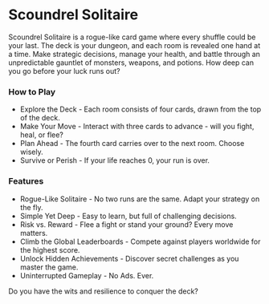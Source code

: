 # Scoundrel Solitaire

Scoundrel Solitaire is a rogue-like card game where every shuffle could be your last. The deck is your dungeon, and each room is revealed one hand at a time. Make strategic decisions, manage your health, and battle through an unpredictable gauntlet of monsters, weapons, and potions. How deep can you go before your luck runs out?

### How to Play
* Explore the Deck - Each room consists of four cards, drawn from the top of the deck.
* Make Your Move - Interact with three cards to advance - will you fight, heal, or flee?
* Plan Ahead - The fourth card carries over to the next room. Choose wisely.
* Survive or Perish - If your life reaches 0, your run is over.

### Features
* Rogue-Like Solitaire - No two runs are the same. Adapt your strategy on the fly.
* Simple Yet Deep - Easy to learn, but full of challenging decisions.
* Risk vs. Reward - Flee a fight or stand your ground? Every move matters.
* Climb the Global Leaderboards - Compete against players worldwide for the highest score.
* Unlock Hidden Achievements - Discover secret challenges as you master the game.
* Uninterrupted Gameplay - No Ads. Ever.

Do you have the wits and resilience to conquer the deck?
